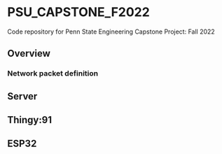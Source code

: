 # PSU_CAPSTONE_F2022
Code repository for Penn State Engineering Capstone Project: Fall 2022

## Overview

### Network packet definition

## Server

## Thingy:91

## ESP32

